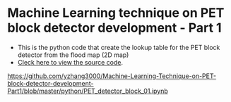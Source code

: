 # Machine Learning technique on PET block detector development - Part 1
  
-  This is the python code that create the lookup table for the PET block detector from the flood map (2D map)
-  [Cleck here to view the source code](https://github.com/yzhang3000/Machine-Learning-Technique-on-PET-block-detector-development-Part1/python/PET_detector_block_01.ipynb).

 
https://github.com/yzhang3000/Machine-Learning-Technique-on-PET-block-detector-development-Part1/blob/master/python/PET_detector_block_01.ipynb
